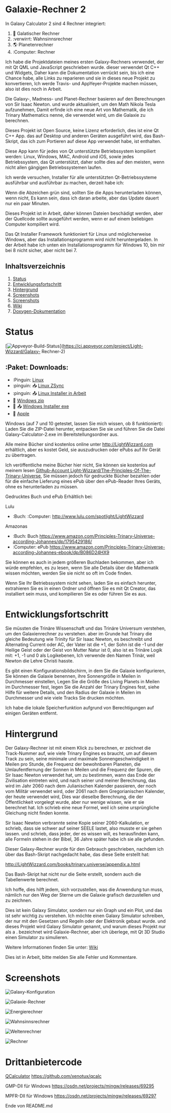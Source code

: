 # Galaxie-Rechner 2

In Galaxy Calculator 2 sind 4 Rechner integriert:

1. :milky_way: Galatischer Rechner
2. :verwirrt: Wahnsinnsrechner
3. :earth_americas: Planetenrechner
4. :Computer: Rechner

Ich habe die Projektdateien meines ersten Galaxy-Rechners verwendet, der mit Qt QML und JavaScript geschrieben wurde.
dieser verwendet Qt C++ und Widgets,
Daher kann die Dokumentation verrückt sein, bis ich eine Chance habe, alle Links zu reparieren und sie in dieses neue Projekt zu konvertieren,
Ich werde Travis- und AppYeyer-Projekte machen müssen, also ist dies noch in Arbeit.

Die Galaxy-, Madness- und Planet-Rechner basieren auf den Berechnungen von Sir Isaac Newton.
und wurde aktualisiert, um den Math Nikola Tesla aufzunehmen,
Damit erfinde ich eine neue Art von Mathematik, die ich Trinary Mathematics nenne, die verwendet wird, um die Galaxie zu berechnen.

Dieses Projekt ist Open Source, keine Lizenz erforderlich, dies ist eine Qt C++ App.
das auf Desktop und anderen Geräten ausgeführt wird, das Bash-Skript, das ich zum Portieren auf diese App verwendet habe, ist enthalten.

Diese App kann für jedes von Qt unterstützte Betriebssystem kompiliert werden: Linux, Windows, MAC, Android und iOS,
sowie jedes Betriebssystem, das Qt unterstützt, daher sollte dies auf den meisten, wenn nicht allen gängigen Betriebssystemen laufen.

Ich werde versuchen, Installer für alle unterstützten Qt-Betriebssysteme ausführbar und ausführbar zu machen, derzeit habe ich:

Wenn die Abzeichen grün sind, sollten Sie die Apps herunterladen können, wenn nicht,
Es kann sein, dass ich daran arbeite, aber das Update dauert nur ein paar Minuten.

Dieses Projekt ist in Arbeit, daher können Dateien beschädigt werden, aber der Quellcode sollte ausgeführt werden, wenn er auf einem beliebigen Computer kompiliert wird.

Das Qt Installer Framework funktioniert für Linux und möglicherweise Windows, aber das Installationsprogramm wird nicht heruntergeladen.
In der Arbeit habe ich unten ein Installationsprogramm für Windows 10, bin mir bei 8 nicht sicher, aber nicht bei 7.

## Inhaltsverzeichnis

1. [Status](https://github.com/Light-Wizzard/Galaxy-Calculator-2#Status)
2. [Entwicklungsfortschritt](https://github.com/Light-Wizzard/Galaxy-Calculator-2#Entwicklungsfortschritt)
3. [Hintergrund](https://github.com/Light-Wizzard/Galaxy-Calculator-2#Hintergrund)
4. [Screenshots](https://github.com/Light-Wizzard/Galaxy-Calculator-2#Screen-Shots)
5. [Screenshots](https://github.com/Light-Wizzard/Galaxy-Calculator-2#3rd-Party-Code)
6. [Wiki](https://github.com/Light-Wizzard/Galaxy-Calculator-2/wiki)
7. [Doxygen-Dokumentation](https://light-wizzard.github.io/Galaxy-Calculator-2)

# Status

[![Appveyor-Build-Status](https://ci.appveyor.com/api/projects/status/j7htumuwfx31elf6?svg=true)](https://ci.appveyor.com/project/Light-Wizzard/Galaxy- Rechner-2)

## :Paket: **Downloads:**

 - :Pinguin: [Linux](https://github.com/Light-Wizzard/Galaxy-Calculator-2/releases/download/continuous/Galaxy-Calculator-2-x86_64.AppImage)
 - :pinguin: :inbox_tray: [Linux ZSync](https://github.com/Light-Wizzard/Galaxy-Calculator-2/releases/download/continuous/Galaxy-Calculator-2-x86_64.AppImage.zsync)
 - :pinguin: :outbox_tray: [Linux Installer in Arbeit](https://github.com/Light-Wizzard/Galaxy-Calculator-2/releases/download/continuous/Galaxy-Calculator-2-Linux-Installer)
 - :office: [Windows zip](https://github.com/Light-Wizzard/Galaxy-Calculator-2/releases/download/continuous/GalaxyCalculator2-Windows.zip)
 - :office: :outbox_tray: [Windows Installer exe](https://github.com/Light-Wizzard/Galaxy-Calculator-2/releases/download/continuous/GalaxyCalculator2.exe)
 - :apple: [Apple](https://github.com/Light-Wizzard/Galaxy-Calculator-2/releases/download/continuous/Galaxy-Calculator-2.dmg)

Windows (auf 7 und 10 getestet, lassen Sie mich wissen, ob 8 funktioniert): Laden Sie die ZIP-Datei herunter, entpacken Sie sie und führen Sie die Datei Galaxy-Calculator-2.exe im Bereitstellungsordner aus.

Alle meine Bücher sind kostenlos online unter http://LightWizzard.com erhältlich, aber es kostet Geld, sie auszudrucken oder ePubs auf Ihr Gerät zu übertragen.

Ich veröffentliche meine Bücher hier nicht, Sie können sie kostenlos auf meinem lesen
[Github-Account Light-Wizzard/The-Principles-Of-The-Trinary-Universe](https://github.com/Light-Wizzard/The-Principles-Of-The-Trinary-Universe),
Sie müssen jedoch für gedruckte Bücher bezahlen oder für die einfache Lieferung eines ePub über den ePub-Reader Ihres Geräts, ohne es herunterladen zu müssen.

Gedrucktes Buch und ePub Erhältlich bei:

Lulu
* :Buch: :Computer: http://www.lulu.com/spotlight/LightWizzard

Amazonas
* :Buch: Buch https://www.amazon.com/Principles-Trinary-Universe-according-Johannes/dp/1795429186/
* :Computer: ePub https://www.amazon.com/Principles-Trinary-Universe-according-Johannes-ebook/dp/B086D24HX9

Sie können es auch in jedem größeren Buchladen bekommen, aber ich würde empfehlen, es zu lesen, wenn Sie alle Details über die Mathematik wissen möchten, werden Sie sie nicht so oft im Code finden.

Wenn Sie Ihr Betriebssystem nicht sehen, laden Sie es einfach herunter, extrahieren Sie es in einen Ordner und öffnen Sie es mit Qt Creator, das installiert sein muss, und kompilieren Sie es oder führen Sie es aus.

# Entwicklungsfortschritt

Sie müssten die Trinäre Wissenschaft und das Trinäre Universum verstehen, um den Galaxienrechner zu verstehen.
aber im Grunde hat Trinary die gleiche Bedeutung wie Trinity für Sir Isaac Newton, es beschreibt und Alternating Current oder AC,
der Vater ist die +1, der Sohn ist die -1 und der Heilige Geist oder der Geist von Mutter Natur ist 0, also ist es Trinäre Logik mit: +1, -1 und 0 als Logikebenen,
Ich verwende den Namen Trinär, weil Newton die Lehre Christi hasste.

Es gibt einen Konfigurationsbildschirm, in dem Sie die Galaxie konfigurieren, Sie können die Galaxie benennen, ihre Sonnengröße in Meilen in Durchmesser einstellen,
Legen Sie die Größe des Living Planets in Meilen im Durchmesser fest, legen Sie die Anzahl der Trinary Engines fest, siehe Hilfe für weitere Details,
und den Radius der Galaxie in Meilen im Durchmesser und wie viele Tracks Sie drucken möchten.

Ich habe die lokale Speicherfunktion aufgrund von Berechtigungen auf einigen Geräten entfernt.

# Hintergrund

Der Galaxy-Rechner ist mit einem Klick zu berechnen, er zeichnet die Track-Nummer auf, wie viele Trinary Engines es braucht, um auf diesem Track zu sein,
seine minimale und maximale Sonnengeschwindigkeit in Meilen pro Stunde, die Frequenz der bewohnbaren Planeten, die Umlaufentfernung der Sonnen in Meilen und die Frequenz der Spuren,
die Sir Isaac Newton verwendet hat, um zu bestimmen, wann das Ende der Zivilisation eintreten wird, und nach seiner und meiner Berechnung,
das wird im Jahr 2060 nach dem Julianischen Kalender passieren, der noch vom Militär verwendet wird, oder 2061 nach dem Gregorianischen Kalender, der heute verwendet wird,
Dies war dieselbe Berechnung, die der Öffentlichkeit vorgelegt wurde, aber nur wenige wissen, wie er sie berechnet hat. Ich schrieb eine neue Formel, weil ich seine ursprüngliche Gleichung nicht finden konnte.

Sir Isaac Newton verbrannte seine Kopie seiner 2060-Kalkulation, er schrieb, dass sie schwer auf seiner SEELE lastet, also musste er sie gehen lassen.
und schrieb, dass jeder, der es wissen will, es herausfinden kann, alle Formeln stehen in der Bibel, 36 Jahre später habe ich sie alle gefunden.

Dieser Galaxy-Rechner wurde für den Gebrauch geschrieben, nachdem ich über das Bash-Skript nachgedacht habe, das diese Seite erstellt hat:

http://LightWizzard.com/books/trinary.universe/appendix.a.html

Das Bash-Skript hat nicht nur die Seite erstellt, sondern auch die Tabellenwerte berechnet.

Ich hoffe, dies hilft jedem, sich vorzustellen, was die Anwendung tun muss, nämlich nur den Weg der Sterne um die Galaxie grafisch darzustellen und zu zeichnen.

Dies ist kein Galaxy Simulator, sondern nur ein Graph und ein Plot, und das ist sehr wichtig zu verstehen.
Ich möchte einen Galaxy Simulator schreiben, der nur mit den Gesetzen und Regeln oder der Elektronik gebaut wurde.
und dieses Projekt wird Galaxy Simulator genannt, und warum dieses Projekt nur als a . bezeichnet wird Galaxie-Rechner,
aber ich überlege, mit Qt 3D Studio einen Simulator zu simulieren.

Weitere Informationen finden Sie unter: [Wiki](https://github.com/Light-Wizzard/Galaxy-Calculator-2/wiki)

Dies ist in Arbeit, bitte melden Sie alle Fehler und Kommentare.

# Screenshots

![Galaxy-Konfiguration](/doc/images/screenshot-config.png?raw=true "Galaxy-Konfiguration")

![Galaxie-Rechner](/doc/images/screenshot-galaxy.png?raw=true "Galaxie-Rechner")

![Energierechner](/doc/images/screenshot-energy.png?raw=true "Energierechner")

![Wahnsinnsrechner](/doc/images/screenshot-madness.png?raw=true "Wahnsinnsrechner")

![Weltenrechner](/doc/images/screenshot-world.png?raw=true "Planetenrechner")

![Rechner](/doc/images/screenshot-calc.png?raw=true "Rechner")


# Drittanbietercode

[QCalculator](https://github.com/xenotux/qcalc)
https://github.com/xenotux/qcalc

GMP-Dll für Windows
https://osdn.net/projects/mingw/releases/69295

MPFR-Dll für Windows
https://osdn.net/projects/mingw/releases/69297


Ende von README.md